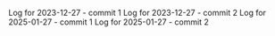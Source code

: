 Log for 2023-12-27 - commit 1
Log for 2023-12-27 - commit 2
Log for 2025-01-27 - commit 1
Log for 2025-01-27 - commit 2
